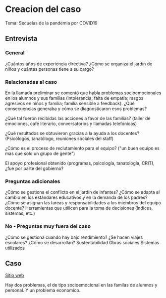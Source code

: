 # Creacion del caso

Tema: Secuelas de la pandemia por COVID19

## Entrevista

### General
¿Cuántos años de experiencia directiva?
¿Cómo se organiza el jardin de niños y cuántas personas tiene a su cargo?

### Relacionadas al caso
En la llamada preliminar se comentó que había problemas socioemocionales en los alumnos y sus familias (intolerancia; falta de empatía; rasgos agresivos en niños y familia; familia sensible a feedback). ¿Qué consecuencias generaba y cómo se diagnosticaron esos problemas?

¿Qué tal fueron recibidas las acciones a favor de las familias? (taller de emociones, café literario, conversatorios y llamadas telefónicas)

¿Qué resultados se obtuvieron gracias a la ayuda a los docentes? (Psicólogos, tanatólogo, reuniones sociales del staff)

¿Cómo es el proceso de reclutamiento para el equipo? ("un buen equipo es mas que solo un grupo de gente")

El apoyo profesional obtenido (programas, psicología, tanatología, CRIT), ¿fue por parte del gobierno? 

### Preguntas adicionales
¿Cómo se gestiona el conflicto en el jardín de infantes?
¿Cómo se adapta al cambio en los estándares educativos y en la demanda de los padres?
¿Cómo se asignan las tareas y responsabilidades a los miembros del equipo docente?
Herramientas que utilicen para la toma de decisiones (índices, sistemas, etc.)

### No - Preguntas muy fuera del caso
¿Cómo se gestiona cuando hay bajo rendimiento? 
¿Se hacen viajes escolares? ¿Cómo se desarrollan?
Sustentabilidad
Obras sociales
Sistemas utilizados

## Caso

[Sitio web](https://www.jdminerianacional.com/)

Hay dos problemas, el de tipo socioemocional en las familas de alumnos y personal. Y un problema economico.
